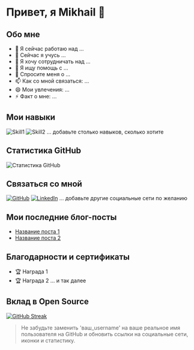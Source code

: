 # Привет, я Mikhail 👋

## Обо мне

- 🔭 Я сейчас работаю над ...
- 🌱 Сейчас я учусь ...
- 👯 Я хочу сотрудничать над ...
- 🤔 Я ищу помощь с ...
- 💬 Спросите меня о ...
- 📫 Как со мной связаться: ...
- 😄 Мои увлечения: ...
- ⚡ Факт о мне: ...

## Мои навыки
![Skill1](URL_иконки)
![Skill2](URL_иконки)
... добавьте столько навыков, сколько хотите

## Статистика GitHub
![Статистика GitHub](https://github-readme-stats.vercel.app/api?username=ваш_username&show_icons=true)

## Связаться со мной
[![GitHub](https://img.shields.io/badge/GitHub-100000?style=for-the-badge&logo=github&logoColor=white)](ссылка_на_ваш_профиль)
[![LinkedIn](https://img.shields.io/badge/LinkedIn-0077B5?style=for-the-badge&logo=linkedin&logoColor=white)](ссылка_на_ваш_линкедин)
... добавьте другие социальные сети по желанию

## Мои последние блог-посты
<!-- BLOG-POST-LIST:START -->
- [Название поста 1](ссылка_на_пост)
- [Название поста 2](ссылка_на_пост)
<!-- BLOG-POST-LIST:END -->

## Благодарности и сертификаты
- 🏆 Награда 1
- 🏆 Награда 2
... и так далее

## Вклад в Open Source
[![GitHub Streak](http://github-readme-streak-stats.herokuapp.com?user=ваш_username&theme=dark&background=000000)](ссылка_на_ваш_профиль)

> Не забудьте заменить 'ваш_username' на ваше реальное имя пользователя на GitHub и обновить ссылки на социальные сети, иконки и статистику.
